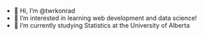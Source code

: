 - 👋 Hi, I’m @twrkonrad
- 👀 I’m interested in learning web development and data science!
- 🌱 I’m currently studying Statistics at the University of Alberta

<!---
twrkonrad/twrkonrad is a ✨ special ✨ repository because its `README.md` (this file) appears on your GitHub profile.
You can click the Preview link to take a look at your changes.
--->

